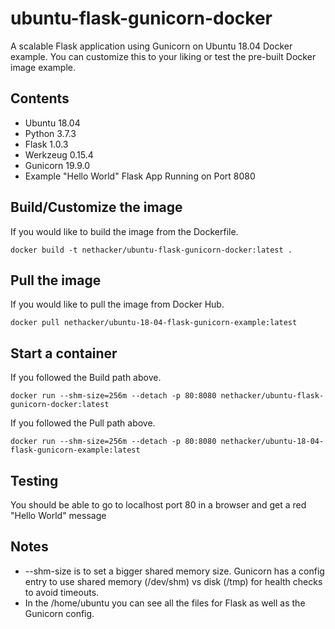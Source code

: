 # ubuntu-flask-gunicorn-docker
A scalable Flask application using Gunicorn on Ubuntu 18.04 Docker example. You can customize this to your liking or test the
pre-built Docker image example.

## Contents
- Ubuntu 18.04
- Python 3.7.3
- Flask 1.0.3
- Werkzeug 0.15.4
- Gunicorn 19.9.0
- Example "Hello World" Flask App Running on Port 8080

## Build/Customize the image
If you would like to build the image from the Dockerfile.
```
docker build -t nethacker/ubuntu-flask-gunicorn-docker:latest .
```

## Pull the image
If you would like to pull the image from Docker Hub.
```
docker pull nethacker/ubuntu-18-04-flask-gunicorn-example:latest
```

## Start a container
If you followed the Build path above.
```
docker run --shm-size=256m --detach -p 80:8080 nethacker/ubuntu-flask-gunicorn-docker:latest
```
If you followed the Pull path above.
```
docker run --shm-size=256m --detach -p 80:8080 nethacker/ubuntu-18-04-flask-gunicorn-example:latest
```

## Testing
You should be able to go to localhost port 80 in a browser and get a red "Hello World" message

## Notes
- --shm-size is to set a bigger shared memory size. Gunicorn has a config entry to use shared memory (/dev/shm) vs disk (/tmp) for health checks to avoid timeouts.
- In the /home/ubuntu you can see all the files for Flask as well as the Gunicorn config.
